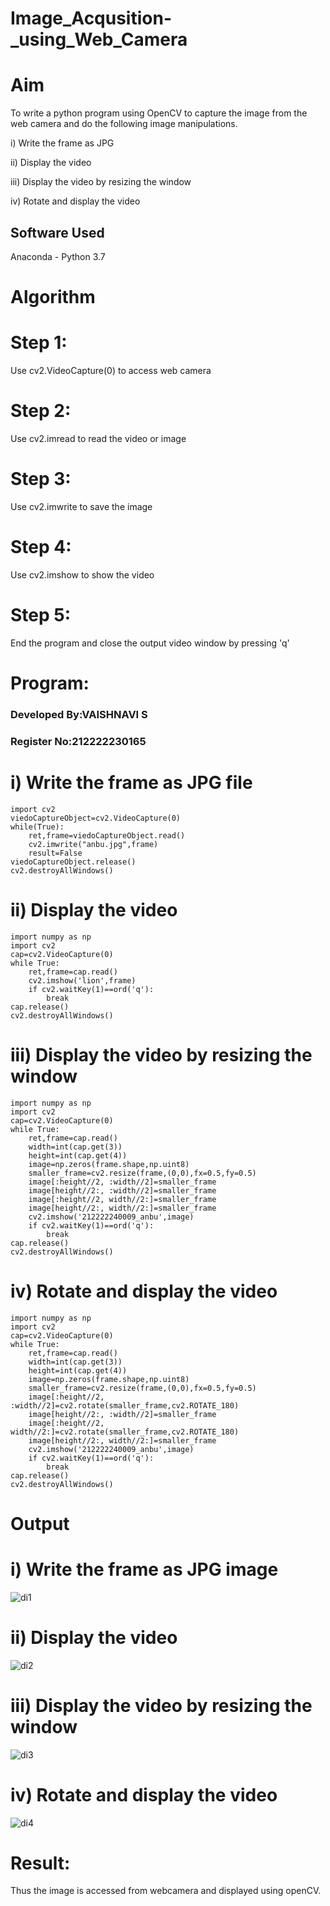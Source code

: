 # Image_Acqusition-_using_Web_Camera
# Aim

To write a python program using OpenCV to capture the image from the web camera and do the following image manipulations.

i) Write the frame as JPG 

ii) Display the video 

iii) Display the video by resizing the window

iv) Rotate and display the video

## Software Used
Anaconda - Python 3.7


# Algorithm
# Step 1:
Use cv2.VideoCapture(0) to access web camera

# Step 2:
Use cv2.imread to read the video or image

# Step 3:
Use cv2.imwrite to save the image

# Step 4:
Use cv2.imshow to show the video

# Step 5:
End the program and close the output video window by pressing 'q'

# Program:
### Developed By:VAISHNAVI S
### Register No:212222230165

# i) Write the frame as JPG file
```
import cv2
viedoCaptureObject=cv2.VideoCapture(0)
while(True):
    ret,frame=viedoCaptureObject.read()
    cv2.imwrite("anbu.jpg",frame)
    result=False
viedoCaptureObject.release()
cv2.destroyAllWindows()
```
# ii) Display the video
```
import numpy as np
import cv2
cap=cv2.VideoCapture(0)
while True:
    ret,frame=cap.read()
    cv2.imshow('lion',frame)
    if cv2.waitKey(1)==ord('q'):
        break
cap.release()
cv2.destroyAllWindows()
```
# iii) Display the video by resizing the window
```
import numpy as np
import cv2
cap=cv2.VideoCapture(0)
while True:
    ret,frame=cap.read()
    width=int(cap.get(3))
    height=int(cap.get(4))
    image=np.zeros(frame.shape,np.uint8)
    smaller_frame=cv2.resize(frame,(0,0),fx=0.5,fy=0.5)
    image[:height//2, :width//2]=smaller_frame
    image[height//2:, :width//2]=smaller_frame
    image[:height//2, width//2:]=smaller_frame
    image[height//2:, width//2:]=smaller_frame
    cv2.imshow('212222240009_anbu',image)
    if cv2.waitKey(1)==ord('q'):
        break
cap.release()
cv2.destroyAllWindows()
```
# iv) Rotate and display the video
```
import numpy as np
import cv2
cap=cv2.VideoCapture(0)
while True:
    ret,frame=cap.read()
    width=int(cap.get(3))
    height=int(cap.get(4))
    image=np.zeros(frame.shape,np.uint8)
    smaller_frame=cv2.resize(frame,(0,0),fx=0.5,fy=0.5)
    image[:height//2, :width//2]=cv2.rotate(smaller_frame,cv2.ROTATE_180)
    image[height//2:, :width//2]=smaller_frame
    image[:height//2, width//2:]=cv2.rotate(smaller_frame,cv2.ROTATE_180)
    image[height//2:, width//2:]=smaller_frame
    cv2.imshow('212222240009_anbu',image)
    if cv2.waitKey(1)==ord('q'):
        break
cap.release()
cv2.destroyAllWindows()
```
# Output
# i) Write the frame as JPG image

![di1](https://github.com/Vaishnavi-saravanan/Image_Acqusition-_using_Web_Camera/assets/118541897/3b68ac38-b860-49aa-a033-e16aa74ffd5f)

# ii) Display the video

![di2](https://github.com/Vaishnavi-saravanan/Image_Acqusition-_using_Web_Camera/assets/118541897/e7b659df-9b1b-482a-9dc1-eb42d3629b77)

# iii) Display the video by resizing the window
![di3](https://github.com/Vaishnavi-saravanan/Image_Acqusition-_using_Web_Camera/assets/118541897/a549ccf8-c710-40d1-9906-1f8be47b0ea6)


# iv) Rotate and display the video

![di4](https://github.com/Vaishnavi-saravanan/Image_Acqusition-_using_Web_Camera/assets/118541897/0ced0d7a-b8f7-4b59-a5c0-46373778cc3b)


# Result:
Thus the image is accessed from webcamera and displayed using openCV.
